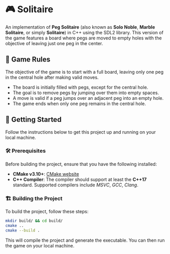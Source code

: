 # 🎮 Solitaire

An implementation of **Peg Solitaire** (also known as **Solo Noble**, **Marble Solitaire**, or simply **Solitaire**) in C++ using the SDL2 library. This version of the game features a board where pegs are moved to empty holes with the objective of leaving just one peg in the center.

## 📜 Game Rules

The objective of the game is to start with a full board, leaving only one peg in the central hole after making valid moves.

- The board is initially filled with pegs, except for the central hole.
- The goal is to remove pegs by jumping over them into empty spaces.
- A move is valid if a peg jumps over an adjacent peg into an empty hole.
- The game ends when only one peg remains in the central hole.

## 🚀 Getting Started

Follow the instructions below to get this project up and running on your local machine.

### 🛠️ Prerequisites

Before building the project, ensure that you have the following installed:

- **CMake v3.10+**: [CMake website](https://cmake.org/)
- **C++ Compiler**: The compiler should support at least the **C++17** standard. Supported compilers include *MSVC*, *GCC*, *Clang*.

### 🏗️ Building the Project

To build the project, follow these steps:

```bash
mkdir build/ && cd build/
cmake ..
cmake --build .
```

This will compile the project and generate the executable. You can then run the game on your local machine.
